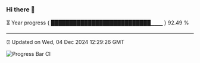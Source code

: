 ### Hi there 👋

⏳ Year progress { ███████████████████████████▁▁▁ } 92.49 %

---

⏰ Updated on Wed, 04 Dec 2024 12:29:26 GMT

![Progress Bar CI](https://github.com/liununu/liununu/workflows/Progress%20Bar%20CI/badge.svg)
